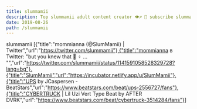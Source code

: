 ```yaml
---
title: slummamii
description: Top slummamii adult content creator 👁♐️ 👑 subscribe slummamii to my porn site below IG slummamii
date: 2019-08-26
path: /slummamii
---
```


slummamii
[{"title":"mommianna     (@SlumMamii) | Twitter","url":"https://twitter.com/slummamii"},{"title":"mommianna     в Twitter: \"but you knew that 🤷  ‍♀️  … \"","url":"https://twitter.com/slummamii/status/1141591058528329728?lang=bg"},{"title":"SlumMamii","url":"https://incubator.netlify.app/u/SlumMamii"},{"title":"UPS by JCaspersen - BeatStars","url":"https://www.beatstars.com/beat/ups-2556727/fans"},{"title":"CYBERTRUCK | Lil Uzi Vert Type Beat by AFTER DVRK","url":"https://www.beatstars.com/beat/cybertruck-3514284/fans"}]

